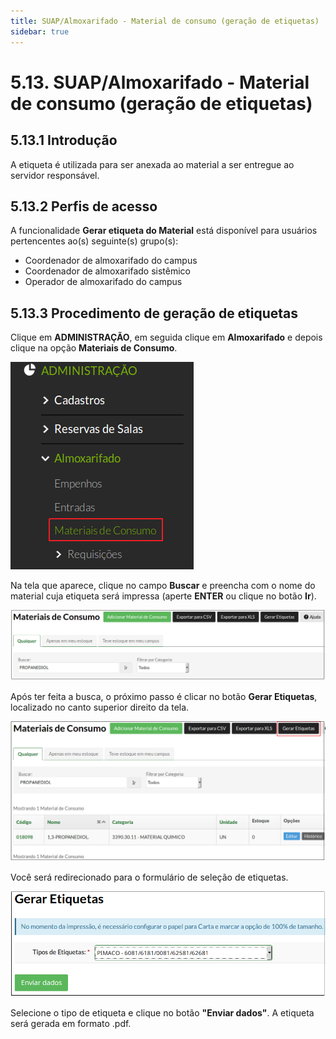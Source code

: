 ```yaml
---
title: SUAP/Almoxarifado - Material de consumo (geração de etiquetas)
sidebar: true
---
```


# 5.13. SUAP/Almoxarifado - Material de consumo (geração de etiquetas)

## 5.13.1 Introdução

A etiqueta é utilizada para ser anexada ao material a ser entregue ao servidor responsável.

## 5.13.2 Perfis de acesso

A funcionalidade **Gerar etiqueta do Material** está disponível para usuários pertencentes ao(s) seguinte(s) grupo(s):

  * Coordenador de almoxarifado do campus
  * Coordenador de almoxarifado sistêmico
  * Operador de almoxarifado do campus

## 5.13.3 Procedimento de geração de etiquetas

Clique em **ADMINISTRAÇÃO**, em seguida clique em **Almoxarifado** e depois clique na opção **Materiais de Consumo**.

![menu_material_consumo](../images/menu_material_consumo.png)

Na tela que aparece, clique no campo **Buscar** e preencha com o nome do material cuja etiqueta será impressa (aperte **ENTER** ou clique no botão **Ir**).

![busca_material](../images/busca_material.png)

Após ter feita a busca, o próximo passo é clicar no botão **Gerar Etiquetas**, localizado no canto superior direito da tela.

![btn_gerar_etiquetas](../images/btn_gerar_etiquetas.png)

Você será redirecionado para o formulário de seleção de etiquetas.

![form_gerar_etiquetas](../images/form_gerar_etiquetas.png)

Selecione o tipo de etiqueta e clique no botão **"Enviar dados"**. A etiqueta será gerada em formato .pdf.